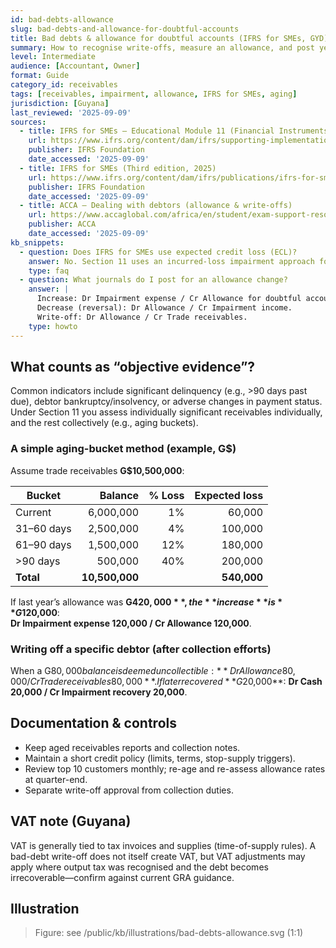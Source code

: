 ```yaml
---
id: bad-debts-allowance
slug: bad-debts-and-allowance-for-doubtful-accounts
title: Bad debts & allowance for doubtful accounts (IFRS for SMEs, GYD)
summary: How to recognise write-offs, measure an allowance, and post year-end journals under IFRS for SMEs Section 11. Includes a quick aging method and GYD entries.
level: Intermediate
audience: [Accountant, Owner]
format: Guide
category_id: receivables
tags: [receivables, impairment, allowance, IFRS for SMEs, aging]
jurisdiction: [Guyana]
last_reviewed: '2025-09-09'
sources:
  - title: IFRS for SMEs — Educational Module 11 (Financial Instruments), third edition
    url: https://www.ifrs.org/content/dam/ifrs/supporting-implementation/smes/2025-modules/module-11.pdf
    publisher: IFRS Foundation
    date_accessed: '2025-09-09'
  - title: IFRS for SMEs (Third edition, 2025)
    url: https://www.ifrs.org/content/dam/ifrs/publications/ifrs-for-smes/english/2025/ifrs-for-smes.pdf?bypass=on
    publisher: IFRS Foundation
    date_accessed: '2025-09-09'
  - title: ACCA — Dealing with debtors (allowance & write-offs)
    url: https://www.accaglobal.com/africa/en/student/exam-support-resources/fundamentals-exams-study-resources/f7/technical-articles/dealing-debtors.html
    publisher: ACCA
    date_accessed: '2025-09-09'
kb_snippets:
  - question: Does IFRS for SMEs use expected credit loss (ECL)?
    answer: No. Section 11 uses an incurred-loss impairment approach for financial assets at cost or amortised cost. Recognise impairment when there is objective evidence a loss event occurred (e.g., default, significant financial difficulty).
    type: faq
  - question: What journals do I post for an allowance change?
    answer: |
      Increase: Dr Impairment expense / Cr Allowance for doubtful accounts.
      Decrease (reversal): Dr Allowance / Cr Impairment income.
      Write-off: Dr Allowance / Cr Trade receivables.
    type: howto
---
```


## What counts as “objective evidence”?
Common indicators include significant delinquency (e.g., >90 days past due), debtor bankruptcy/insolvency, or adverse changes in payment status. Under Section 11 you assess individually significant receivables individually, and the rest collectively (e.g., aging buckets).  

### A simple aging-bucket method (example, G$)
Assume trade receivables **G$10,500,000**:  

| Bucket | Balance | % Loss | Expected loss |
|---|---:|---:|---:|
| Current | 6,000,000 | 1% | 60,000 |
| 31–60 days | 2,500,000 | 4% | 100,000 |
| 61–90 days | 1,500,000 | 12% | 180,000 |
| >90 days | 500,000 | 40% | 200,000 |
| **Total** | **10,500,000** |  | **540,000** |

If last year’s allowance was **G$420,000**, the **increase** is **G$120,000**:  
**Dr Impairment expense 120,000 / Cr Allowance 120,000**.  

### Writing off a specific debtor (after collection efforts)
When a G$80,000 balance is deemed uncollectible:  
**Dr Allowance 80,000 / Cr Trade receivables 80,000**.  
If later recovered **G$20,000**: **Dr Cash 20,000 / Cr Impairment recovery 20,000**.

## Documentation & controls
- Keep aged receivables reports and collection notes.  
- Maintain a short credit policy (limits, terms, stop-supply triggers).  
- Review top 10 customers monthly; re-age and re-assess allowance rates at quarter-end.  
- Separate write-off approval from collection duties.

## VAT note (Guyana)
VAT is generally tied to tax invoices and supplies (time-of-supply rules). A bad-debt write-off does not itself create VAT, but VAT adjustments may apply where output tax was recognised and the debt becomes irrecoverable—confirm against current GRA guidance.

## Illustration
> Figure: see /public/kb/illustrations/bad-debts-allowance.svg (1:1)
